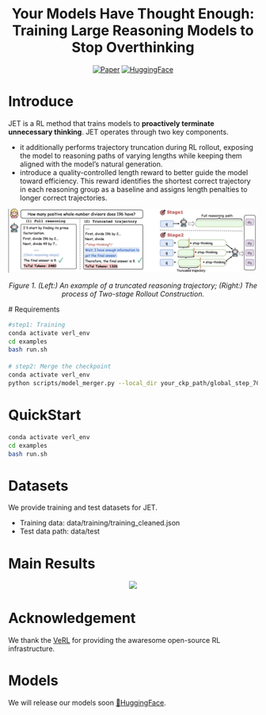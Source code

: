 <h1 align="center">Your Models Have Thought Enough: Training Large Reasoning Models to Stop Overthinking</h1>

<div align="center"> 

[![Paper](https://img.shields.io/badge/Paper-arXiv-b5212f.svg?logo=arxiv)](pics/JET.pdf)
[![HuggingFace](https://img.shields.io/badge/Data&Model-HuggingFace-ffd21e.svg?logo=huggingface)]() 

</div>

# Introduce
JET is a RL method that trains models to **proactively terminate unnecessary thinking**. JET operates through two key components. 

- it additionally performs trajectory truncation during RL rollout, exposing the model to reasoning paths of varying lengths while keeping them aligned with the model’s natural generation. 
- introduce a quality-controlled length reward to better guide the model toward efficiency. This reward identifies the shortest correct trajectory in each reasoning group as a baseline and assigns length penalties to longer correct trajectories. 
 
<div align=center>
<img src="./pics/rollout_show.jpg" width="680px">
<p><em>Figure 1. (Left:) An example of a truncated reasoning trajectory; (Right:) The process of Two-stage Rollout Construction.</em></p>
</div>
# Requirements
 
```bash
#step1: Training
conda activate verl_env
cd examples
bash run.sh

# step2: Merge the checkpoint
conda activate verl_env
python scripts/model_merger.py --local_dir your_ckp_path/global_step_70/actor
````

# QuickStart

```bash
conda activate verl_env
cd examples
bash run.sh
````

# Datasets
We provide training and test datasets for JET.
- Training data: data/training/training_cleaned.json
- Test data path: data/test

# Main Results
<div align=center>
<img src="./pics/main_results.jpg" width="680px">
</div>

# Acknowledgement
We thank the [VeRL](https://github.com/volcengine/verl) for providing the awaresome open-source RL infrastructure.

# Models
We will release our models soon [🤗HuggingFace](https://huggingface.co/).